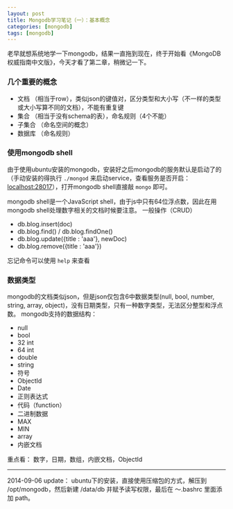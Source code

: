 ```yaml
---
layout: post
title: Mongodb学习笔记（一）：基本概念
categories: [mongodb]
tags: [mongodb]
---
```


老早就想系统地学一下mongodb，结果一直拖到现在，终于开始看《MongoDB权威指南中文版》，今天才看了第二章，稍微记一下。


### 几个重要的概念

- 文档 （相当于row），类似json的键值对，区分类型和大小写（不一样的类型或大小写算不同的文档），不能有重复键
- 集合 （相当于没有schema的表），命名规则（4个不能）
- 子集合 （命名空间的概念）
- 数据库 （命名规则）


### 使用mongodb shell

由于使用ubuntu安装的mongodb，安装好之后mongodb的服务默认是启动了的（手动安装的得执行 `./mongod` 来启动service，查看服务是否开启： [localhost:28017](localhost:28017)），打开mongodb shell直接敲 `mongo` 即可。

mongodb shell是一个JavaScript shell，由于js中只有64位浮点数，因此在用mongodb shell处理数字相关的文档时候要注意。
一般操作（CRUD）

- db.blog.insert(doc)
- db.blog.find() / db.blog.findOne()
- db.blog.update({title : 'aaa'}, newDoc)
- db.blog.remove({title : 'aaa'})

忘记命令可以使用 `help` 来查看


### 数据类型

mongodb的文档类似json，但是json仅包含6中数据类型(null, bool, number, string, array, object)，没有日期类型，只有一种数字类型，无法区分整型和浮点数。
mongodb支持的数据结构：

- null
- bool
- 32 int
- 64 int
- double
- string
- 符号
- ObjectId
- Date
- 正则表达式
- 代码（function）
- 二进制数据
- MAX
- MIN
- array
- 内嵌文档

重点看： 数字，日期，数组，内嵌文档，ObjectId  


***
2014-09-06 update：
ubuntu下的安装，直接使用压缩包的方式，解压到 /opt/mongodb，然后新建 /data/db 并赋予读写权限，最后在 ～.bashrc 里面添加 path。
